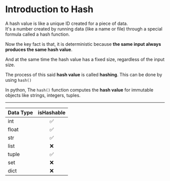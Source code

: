 # Introduction to Hash

A hash value is like a unique ID created for a piece of data.<br>It's a number created by running data (like a name or file) through a special formula called a hash function.

Now the key fact is that, it is deterministic because **the same input always produces the same hash value**.

And at the same time the hash value has a fixed size, regardless of the input size.

The process of  this said **hash value** is called **hashing**.
This can be done by using `hash()`

In python,
The `hash()` function computes the **hash value** for immutable objects like strings, integers, tuples.

---
| Data Type   | isHashable |
| :---------- | :--------: |
| int         | ✅         |
| float       | ✅         |
| str         | ✅         |
| list        | ❌         |
| tuple       | ✅         |
| set         | ❌         |
| dict        | ❌         |
